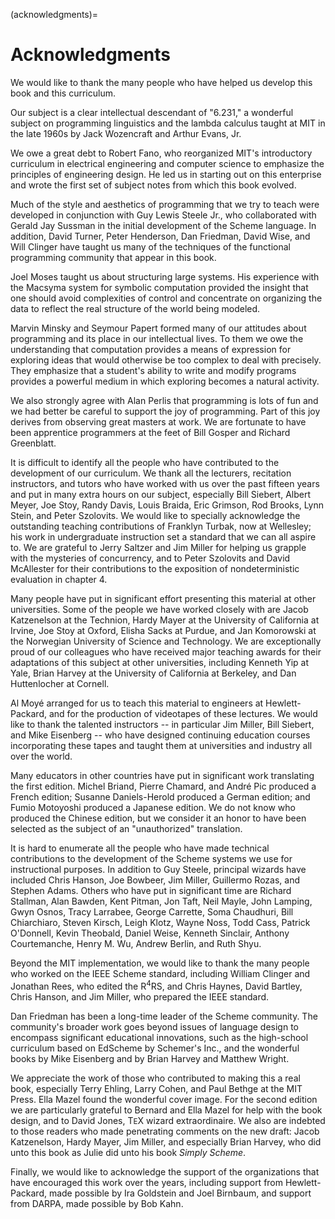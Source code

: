 (acknowledgments)=
# Acknowledgments


We would like to thank the many people who have helped us develop this book and this curriculum.


Our subject is a clear intellectual descendant of "6.231," a wonderful subject on programming linguistics and the lambda calculus taught at MIT in the late 1960s by Jack Wozencraft and Arthur Evans, Jr.


We owe a great debt to Robert Fano, who reorganized MIT's introductory curriculum in electrical engineering and computer science to emphasize the principles of engineering design.
He led us in starting out on this enterprise and wrote the first set of subject notes from which this book evolved.


Much of the style and aesthetics of programming that we try to teach were developed in conjunction with Guy Lewis Steele Jr., who collaborated with Gerald Jay Sussman in the initial development of the Scheme language.
In addition, David Turner, Peter Henderson, Dan Friedman, David Wise, and Will Clinger have taught us many of the techniques of the functional programming community that appear in this book.


Joel Moses taught us about structuring large systems.
His experience with the Macsyma system for symbolic computation provided the insight that one should avoid complexities of control and concentrate on organizing the data to reflect the real structure of the world being modeled.


Marvin Minsky and Seymour Papert formed many of our attitudes about programming and its place in our intellectual lives.
To them we owe the understanding that computation provides a means of expression for exploring ideas that would otherwise be too complex to deal with precisely.
They emphasize that a student's ability to write and modify programs provides a powerful medium in which exploring becomes a natural activity.


We also strongly agree with Alan Perlis that programming is lots of fun and we had better be careful to support the joy of programming.
Part of this joy derives from observing great masters at work.
We are fortunate to have been apprentice programmers at the feet of Bill Gosper and Richard Greenblatt.


It is difficult to identify all the people who have contributed to the development of our curriculum.
We thank all the lecturers, recitation instructors, and tutors who have worked with us over the past fifteen years and put in many extra hours on our subject, especially Bill Siebert, Albert Meyer, Joe Stoy, Randy Davis, Louis Braida, Eric Grimson, Rod Brooks, Lynn Stein, and Peter Szolovits.
We would like to specially acknowledge the outstanding teaching contributions of Franklyn Turbak, now at Wellesley; his work in undergraduate instruction set a standard that we can all aspire to.
We are grateful to Jerry Saltzer and Jim Miller for helping us grapple with the mysteries of concurrency, and to Peter Szolovits and David McAllester for their contributions to the exposition of nondeterministic evaluation in chapter 4.


Many people have put in significant effort presenting this material at other universities.
Some of the people we have worked closely with are Jacob Katzenelson at the Technion, Hardy Mayer at the University of California at Irvine, Joe Stoy at Oxford, Elisha Sacks at Purdue, and Jan Komorowski at the Norwegian University of Science and Technology.
We are exceptionally proud of our colleagues who have received major teaching awards for their adaptations of this subject at other universities, including Kenneth Yip at Yale, Brian Harvey at the University of California at Berkeley, and Dan Huttenlocher at Cornell.


Al Moy&eacute; arranged for us to teach this material to engineers at Hewlett-Packard, and for the production of videotapes of these lectures.
We would like to thank the talented instructors -- in particular Jim Miller, Bill Siebert, and Mike Eisenberg -- who have designed continuing education courses incorporating these tapes and taught them at universities and industry all over the world.


Many educators in other countries have put in significant work translating the first edition.
Michel Briand, Pierre Chamard, and Andr&eacute; Pic produced a French edition; Susanne Daniels-Herold produced a German edition; and Fumio Motoyoshi produced a Japanese edition.
We do not know who produced the Chinese edition, but we consider it an honor to have been selected as the subject of an "unauthorized" translation.


It is hard to enumerate all the people who have made technical contributions to the development of the Scheme systems we use for instructional purposes.
In addition to Guy Steele, principal wizards have included Chris Hanson, Joe Bowbeer, Jim Miller, Guillermo Rozas, and Stephen Adams.
Others who have put in significant time are Richard Stallman, Alan Bawden, Kent Pitman, Jon Taft, Neil Mayle, John Lamping, Gwyn Osnos, Tracy Larrabee, George Carrette, Soma Chaudhuri, Bill Chiarchiaro, Steven Kirsch, Leigh Klotz, Wayne Noss, Todd Cass, Patrick O'Donnell, Kevin Theobald, Daniel Weise, Kenneth Sinclair, Anthony Courtemanche, Henry M.
Wu, Andrew Berlin, and Ruth Shyu.


Beyond the MIT implementation, we would like to thank the many people who worked on the IEEE Scheme standard, including William Clinger and Jonathan Rees, who edited the R<sup>4</sup>RS, and Chris Haynes, David Bartley, Chris Hanson, and Jim Miller, who prepared the IEEE standard.


Dan Friedman has been a long-time leader of the Scheme community.
The community's broader work goes beyond issues of language design to encompass significant educational innovations, such as the high-school curriculum based on EdScheme by Schemer's Inc., and the wonderful books by Mike Eisenberg and by Brian Harvey and Matthew Wright.


We appreciate the work of those who contributed to making this a real book, especially Terry Ehling, Larry Cohen, and Paul Bethge at the MIT Press.
Ella Mazel found the wonderful cover image.
For the second edition we are particularly grateful to Bernard and Ella Mazel for help with the book design, and to David Jones, T<small>E</small>X wizard extraordinaire.
We also are indebted to those readers who made penetrating comments on the new draft: Jacob Katzenelson, Hardy Mayer, Jim Miller, and especially Brian Harvey, who did unto this book as Julie did unto his book *Simply Scheme*.


Finally, we would like to acknowledge the support of the organizations that have encouraged this work over the years, including support from Hewlett-Packard, made possible by Ira Goldstein and Joel Birnbaum, and support from DARPA, made possible by Bob Kahn.


<br>